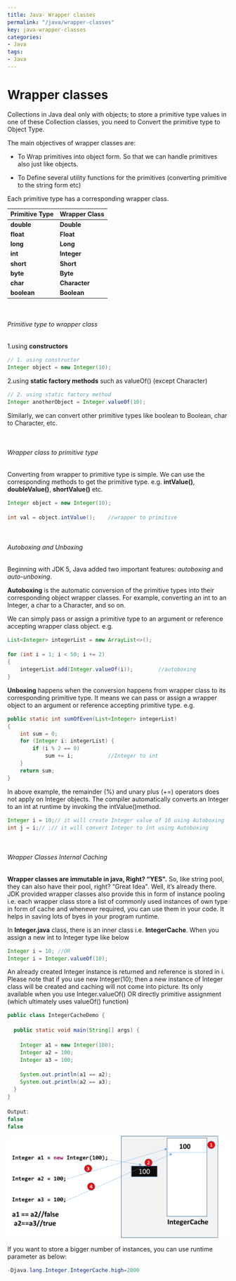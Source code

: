 ```yaml
---
title: Java- Wrapper classes
permalink: "/java/wrapper-classes"
key: java-wrapper-classes
categories:
- Java
tags:
- Java
---
```


Wrapper classes
==================

Collections in Java deal only with objects; to store a primitive type values in
one of these Collection classes, you need to Convert the primitive type to
Object Type.

The main objectives of wrapper classes are:

-   To Wrap primitives into object form. So that we can handle primitives also
    just like objects.

-   To Define several utility functions for the primitives (converting primitive
    to the string form etc)

Each primitive type has a corresponding wrapper class.

| **Primitive Type** | **Wrapper Class** |
|--------------------|-------------------|
| **double**         | **Double**        |
| **float**          | **Float**         |
| **long**           | **Long**          |
| **int**            | **Integer**       |
| **short**          | **Short**         |
| **byte**           | **Byte**          |
| **char**           | **Character**     |
| **boolean**        | **Boolean**       |

<br>

###### Primitive type to wrapper class

1.using **constructors**
```java
// 1. using constructor
Integer object = new Integer(10);
```


2.using **static factory methods** such as valueOf() (except Character)
```java
// 2. using static factory method
Integer anotherObject = Integer.valueOf(10);
```


Similarly, we can convert other primitive types like boolean to Boolean, char to
Character, etc.

<br>

###### Wrapper class to primitive type

Converting from wrapper to primitive type is simple. We can use the
corresponding methods to get the primitive type.
e.g. **intValue()**, **doubleValue()**, **shortValue()** etc.
```java
Integer object = new Integer(10);
 
int val = object.intValue();    //wrapper to primitive
```

<br>

###### Autoboxing and Unboxing

Beginning with JDK 5, Java added two important
features: *autoboxing* and *auto-unboxing*.

**Autoboxing** is the automatic conversion of the primitive types into their
corresponding object wrapper classes. For example, converting an int to
an Integer, a char to a Character, and so on.

We can simply pass or assign a primitive type to an argument or reference
accepting wrapper class object. e.g.
```java
List<Integer> integerList = new ArrayList<>();
 
for (int i = 1; i < 50; i += 2)
{
    integerList.add(Integer.valueOf(i));        //autoboxing
}
```


**Unboxing** happens when the conversion happens from wrapper class to its
corresponding primitive type. It means we can pass or assign a wrapper object to
an argument or reference accepting primitive type. e.g.
```java
public static int sumOfEven(List<Integer> integerList)
{
    int sum = 0;
    for (Integer i: integerList) {
        if (i % 2 == 0)
            sum += i;           //Integer to int
    }
    return sum;
}
```

In above example, the remainder (%) and unary plus (+=) operators does not apply
on Integer objects. The compiler automatically converts an Integer to an int at
runtime by invoking the intValue()method.
```java
Integer i = 10;// it will create Integer value of 10 using Autoboxing
int j = i;// ;// it will convert Integer to int using Autoboxing
```

<br>


###### Wrapper Classes Internal Caching

**Wrapper classes are immutable in java, Right? “YES".** So, like string pool,
they can also have their pool, right? “Great Idea". Well, it’s already there.
JDK provided wrapper classes also provide this in form of instance pooling i.e.
each wrapper class store a list of commonly used instances of own type in form
of cache and whenever required, you can use them in your code. It helps in
saving lots of byes in your program runtime.

In **Integer.java** class, there is an inner class i.e. **IntegerCache**. When
you assign a new int to Integer type like below
```java
Integer i = 10; //OR
Integer i = Integer.valueOf(10);
```


An already created Integer instance is returned and reference is stored in i.
Please note that if you use new Integer(10); then a new instance of Integer
class will be created and caching will not come into picture. Its only available
when you use Integer.valueOf() OR directly primitive assignment (which
ultimately uses valueOf() function)
```java
public class IntegerCacheDemo {

  public static void main(String[] args) {

    Integer a1 = new Integer(100);
    Integer a2 = 100;
    Integer a3 = 100;

    System.out.println(a1 == a2);
    System.out.println(a2 == a3);
  }
}
 
Output: 
false
false
```


![](media/a092c713c1a301c1cbfbbbb15dbe1707.png)

If you want to store a bigger number of instances, you can use runtime parameter
as below:
```java
-Djava.lang.Integer.IntegerCache.high=2000
```

